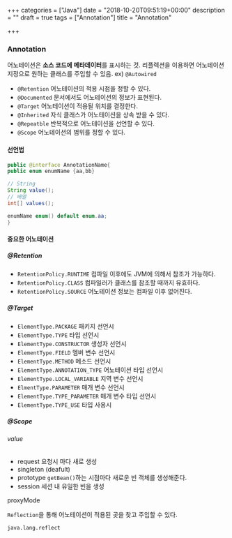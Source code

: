 +++
categories = ["Java"]
date = "2018-10-20T09:51:19+00:00"
description = ""
draft = true
tags = ["Annotation"]
title = "Annotation"

+++
### Annotation

어노테이션은 **소스 코드에 메타데이터**를 표시하는 것. 리플렉션을 이용하면 어노테이션 지정으로 원하는 클래스를 주입할 수 있음. ex) `@Autowired`

* `@Retention` 어노테이션의 적용 시점을 정할 수 있다.
* `@Documented` 문서에서도 어노테이션의 정보가 표현된다.
* `@Target` 어노테이션이 적용될 위치를 결정한다.
* `@Inherited` 자식 클래스가 어노테이션을 상속 받을 수 있다.
* `@Repeatble` 반복적으로 어노테이션을 선언할 수 있다.
* `@Scope` 어노테이션의 범위를 정할 수 있다.

#### 선언법

```java
public @interface AnnotationName{
public enum enumName {aa,bb}

// String
String value();
// 배열
int[] values();

enumName enum() default enum.aa;
}
```

#### 중요한 어노테이션

##### @Retention

* `RetentionPolicy.RUNTIME` 컴파일 이후에도 JVM에 의해서 참조가 가능하다.
* `RetentionPolicy.CLASS` 컴파일러가 클래스를 참조할 때까지 유효하다.
* `RetentionPolicy.SOURCE` 어노테이션 정보는 컴파일 이후 없어진다.

##### @Target

* `ElementType.PACKAGE` 패키지 선언시
* `ElementType.TYPE` 타입 선언시
* `ElementType.CONSTRUCTOR` 생성자 선언시
* `ElementType.FIELD` 멤버 변수 선언시
* `ElementType.METHOD` 메소드 선언시
* `ElementType.ANNOTATION_TYPE` 어노테이션 타입 선언시
* `ElementType.LOCAL_VARIABLE` 지역 변수 선언시
* `ElmentType.PARAMETER` 매개 변수 선언시
* `ElementType.TYPE_PARAMETER` 매개 변수 타입 선언시
* `ElementType.TYPE_USE` 타입 사용시

##### @Scope

###### value

* request 요청시 마다 새로 생성
* singleton (deafult)
* prototype `getBean()`하는 시점마다 새로운 빈 객체를 생성해준다.
* session 세션 내 유일한 빈을 생성

proxyMode

`Reflection`을 통해 어노테이션이 적용된 곳을 찾고 주입할 수 있다. 

`java.lang.reflect`